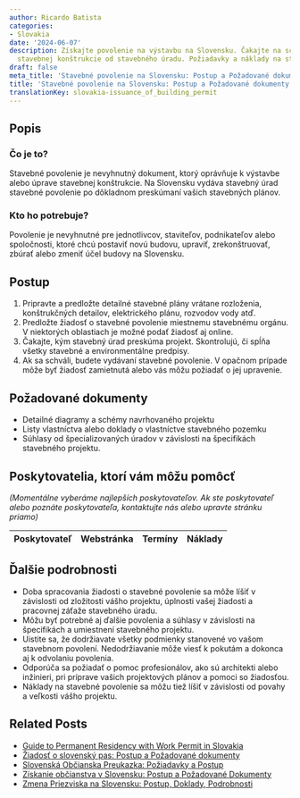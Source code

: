 ```yaml
---
author: Ricardo Batista
categories:
- Slovakia
date: '2024-06-07'
description: Získajte povolenie na výstavbu na Slovensku. Čakajte na schválenie plánov
  stavebnej konštrukcie od stavebného úradu. Požiadavky a náklady na stavebné povolenie.
draft: false
meta_title: 'Stavebné povolenie na Slovensku: Postup a Požadované dokumenty'
title: 'Stavebné povolenie na Slovensku: Postup a Požadované dokumenty'
translationKey: slovakia-issuance_of_building_permit
---
```



## Popis
### Čo je to?
Stavebné povolenie je nevyhnutný dokument, ktorý oprávňuje k výstavbe alebo úprave stavebnej konštrukcie. Na Slovensku vydáva stavebný úrad stavebné povolenie po dôkladnom preskúmaní vašich stavebných plánov.

### Kto ho potrebuje?
Povolenie je nevyhnutné pre jednotlivcov, staviteľov, podnikateľov alebo spoločnosti, ktoré chcú postaviť novú budovu, upraviť, zrekonštruovať, zbúrať alebo zmeniť účel budovy na Slovensku.

## Postup
1. Pripravte a predložte detailné stavebné plány vrátane rozloženia, konštrukčných detailov, elektrického plánu, rozvodov vody atď.
2. Predložte žiadosť o stavebné povolenie miestnemu stavebnému orgánu. V niektorých oblastiach je možné podať žiadosť aj online.
3. Čakajte, kým stavebný úrad preskúma projekt. Skontrolujú, či spĺňa všetky stavebné a environmentálne predpisy.
4. Ak sa schváli, budete vydávaní stavebné povolenie. V opačnom prípade môže byť žiadosť zamietnutá alebo vás môžu požiadať o jej upravenie.

## Požadované dokumenty
- Detailné diagramy a schémy navrhovaného projektu
- Listy vlastníctva alebo doklady o vlastníctve stavebného pozemku
- Súhlasy od špecializovaných úradov v závislosti na špecifikách stavebného projektu.

## Poskytovatelia, ktorí vám môžu pomôcť

_(Momentálne vyberáme najlepších poskytovateľov. Ak ste poskytovateľ alebo poznáte poskytovateľa, kontaktujte nás alebo upravte stránku priamo)_

| Poskytovateľ    |     Webstránka  |     Termíny      |       Náklady    |
| :-------------: | :-------------: |  :-------------: | :-------------: |

## Ďalšie podrobnosti
- Doba spracovania žiadosti o stavebné povolenie sa môže líšiť v závislosti od zložitosti vášho projektu, úplnosti vašej žiadosti a pracovnej záťaže stavebného úradu.
- Môžu byť potrebné aj ďalšie povolenia a súhlasy v závislosti na špecifikách a umiestnení stavebného projektu.
- Uistite sa, že dodržiavate všetky podmienky stanovené vo vašom stavebnom povolení. Nedodržiavanie môže viesť k pokutám a dokonca aj k odvolaniu povolenia.
- Odporúča sa požiadať o pomoc profesionálov, ako sú architekti alebo inžinieri, pri príprave vašich projektových plánov a pomoci so žiadosťou.
- Náklady na stavebné povolenie sa môžu tiež líšiť v závislosti od povahy a veľkosti vášho projektu.


## Related Posts

- [Guide to Permanent Residency with Work Permit in Slovakia](https://tramitit.com/sk/guides/slovakia/ziadost_o_pobyt_s_pracovnym_povolenim/)
- [Žiadosť o slovenský pas: Postup a Požadované dokumenty](https://tramitit.com/sk/guides/slovakia/vydanie_cestovneho_pasu/)
- [Slovenská Občianska Preukazka: Požiadavky a Postup](https://tramitit.com/sk/guides/slovakia/vydanie_obcianskeho_preukazu/)
- [Získanie občianstva v Slovensku: Postup a Požadované Dokumenty](https://tramitit.com/sk/guides/slovakia/nadobudnutie_slovenskeho_obcianstva/)
- [Zmena Priezviska na Slovensku: Postup, Doklady, Podrobnosti](https://tramitit.com/sk/guides/slovakia/zmena_priezviska/)